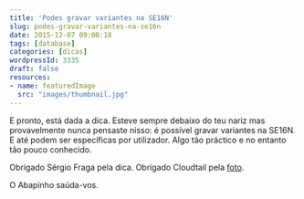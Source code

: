 ```yaml
---
title: 'Podes gravar variantes na SE16N'
slug: podes-gravar-variantes-na-se16n
date: 2015-12-07 09:00:18
tags: [database]
categories: [dicas]
wordpressId: 3335
draft: false
resources:
- name: featuredImage
  src: "images/thumbnail.jpg"
---
```

E pronto, está dada a dica. Esteve sempre debaixo do teu nariz mas provavelmente nunca pensaste nisso: é possível gravar variantes na SE16N. E até podem ser específicas por utilizador. Algo tão práctico e no entanto tão pouco conhecido.

Obrigado Sérgio Fraga pela dica.
Obrigado Cloudtail pela [foto][1].

O Abapinho saúda-vos.

   [1]: https://www.flickr.com/photos/blacktigersdream/11201990474
